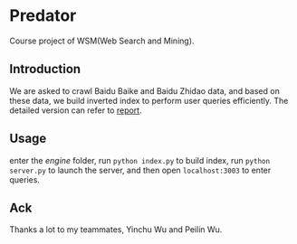 # Predator

Course project of WSM(Web Search and Mining).

## Introduction

We are asked to crawl Baidu Baike and Baidu Zhidao data, and based on these data, we build inverted index to perform user queries efficiently.  The detailed version can refer to [report](./report/wsm.pdf).

## Usage

enter the *engine* folder, run `python index.py` to build index, run `python server.py` to launch the server, and then open `localhost:3003` to enter queries.

## Ack

Thanks a lot to my teammates, Yinchu Wu and Peilin Wu.